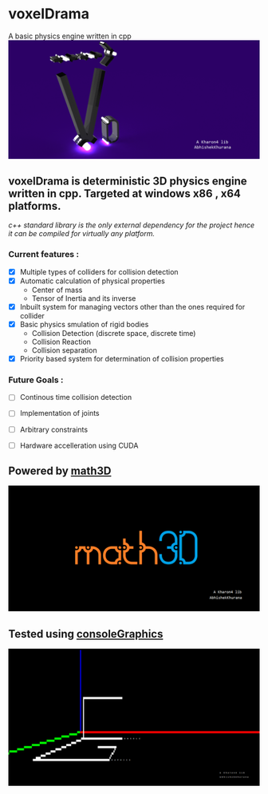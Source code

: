 # voxelDrama
A basic physics engine written in cpp
![logo](https://raw.githubusercontent.com/Kharon4/voxelDrama/master/branding/voxelDramaLogo.png)

## voxelDrama is deterministic 3D physics engine written in cpp. Targeted at windows x86 , x64 platforms.
*c++ standard library is the only external dependency for the project hence it can be compiled for virtually any platform.*

### Current features :
- [x] Multiple types of colliders for collision detection
- [x] Automatic calculation of physical properties
	- Center of mass
	- Tensor of Inertia and its inverse
- [x] Inbuilt system for managing vectors other than the ones required for collider
- [x] Basic physics smulation of rigid bodies
	- Collision Detection (discrete space, discrete time) 
	- Collision Reaction
	- Collision separation
- [x] Priority based system for determination of collision properties

### Future Goals :
- [ ] Continous time collision detection
- [ ] Implementation of joints
- [ ] Arbitrary constraints
- [ ] Hardware accelleration using CUDA


## Powered by [math3D](https://github.com/Kharon4/math3D)
![math3D logo](https://raw.githubusercontent.com/Kharon4/math3D/master/branding/logo.png)

## Tested using [consoleGraphics](https://github.com/Kharon4/consoleGraphics#consolegraphics)
![consoleGraphics logo](https://raw.githubusercontent.com/Kharon4/consoleGraphics/master/branding/logo.PNG)




